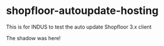 # shopfloor-autoupdate-hosting

This is for INDUS to test the auto update Shopfloor 3.x client

The shadow was here!
